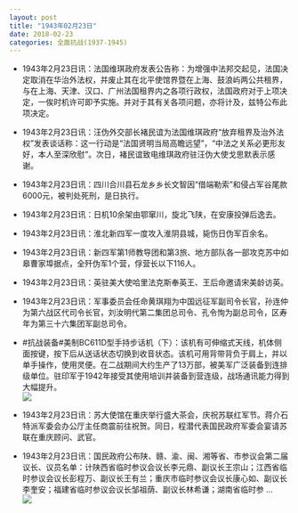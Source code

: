 ```yaml
---
layout: post
title: "1943年02月23日"
date: 2018-02-23
categories: 全面抗战(1937-1945)
---
```


<meta name="referrer" content="no-referrer" />

- 1943年2月23日讯：法国维琪政府发表公告称：为增强中法邦交起见，法国决定取消在华治外法权，并废止其在北平使馆界暨在上海、鼓浪屿两公共租界，与在上海、天津、汉口、广州法国租界内之各项行政权，法国政府对于上项决定，一俟时机许可即予实施。并对于其有关各项问题，亦将计及，兹特公布此项决定。 

- 1943年2月23日讯：汪伪外交部长褚民谊为法国维琪政府“放弃租界及治外法权”发表谈话称：这一行动是“法国贤明当局高瞻远望”，“中法之关系必更形友好，本人至深欣慰”。次日，褚民谊致电维琪政府驻汪伪大使戈思默表示感谢。 

- 1943年2月23日讯：四川合川县石龙乡乡长文智因“借端勒索”和侵占军谷尾款6000元，被判处死刑，是日执行。 

- 1943年2月23日讯：日机10余架由鄂窜川，旋北飞陕，在安康投弹后逸去。 

- 1943年2月23日讯：淮北新四军一度攻入淮阴县城，毙伤日伪军百余名。 

- 1943年2月23日讯：新四军第1师教导团和第3旅、地方部队各一部攻克苏中如皋曹家埠据点，全歼伪军1个营，俘营长以下116人。 

- 1943年2月23日讯：英驻美大使哈里法克斯奉英王、王后命邀请宋美龄访英。 

- 1943年2月23日讯：军事委员会任命黄琪翔为中国远征军副司令长官，孙连仲为第六战区代司令长官，刘汝明代第二集团总司令、孔令恂为副总司令，区寿年为第三十六集团军副总司令。 

- #抗战装备#美制BC611D型手持步话机（下）：该机有可伸缩式天线，机体侧面按键，按下后从送话状态切换到收音状态。该机可用背带背负于肩上，并以单手操作，使用灵便。在二战期间大约生产了13万部，被美军广泛装备到连排级单位。驻印军于1942年接受其使用培训并装备到营连级，战场通讯能力得到大幅提升。 <br/><img src="https://wx1.sinaimg.cn/large/aca367d8ly1foq5fjfzlqj20da1hmqcz.jpg" />

- 1943年2月23日讯：苏大使馆在重庆举行盛大茶会，庆祝苏联红军节。蒋介石特派军委会办公厅主任商震前往祝贺。同日，程潜代表国民政府军委会宴请苏联在重庆顾问、武官。 

- 1943年2月23日讯：国民政府公布陕、赣、渝、闽、湘等省、市参议会第二届议长、议员名单：计陕西省临时参议会议长李元鼎、副议长王宗山；江西省临时参议会议长彭程万、副议长王有兰；重庆市临时参议会议长康心如、副议长李奎安；福建省临时参议会议长邹祖荫、副议长林希谦；湖南省临时参 ... <br/><img src="https://wx3.sinaimg.cn/large/aca367d8ly1foq1xhbmbxj20c8090wei.jpg" />

